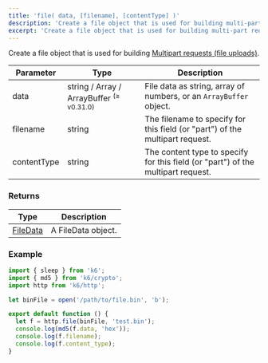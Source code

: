 ```yaml
---
title: 'file( data, [filename], [contentType] )'
description: 'Create a file object that is used for building multi-part requests.'
excerpt: 'Create a file object that is used for building multi-part requests.'
---
```


Create a file object that is used for building [Multipart requests (file uploads)](/examples/data-uploads#multipart-request-uploading-a-file).

| Parameter   | Type                                                | Description                                                                      |
| ----------- | --------------------------------------------------- | -------------------------------------------------------------------------------- |
| data        | string / Array / ArrayBuffer <sup>(≥ v0.31.0)</sup> | File data as string, array of numbers, or an `ArrayBuffer` object.               |
| filename    | string                                              | The filename to specify for this field (or "part") of the multipart request.     |
| contentType | string                                              | The content type to specify for this field (or "part") of the multipart request. |

### Returns

| Type                                         | Description        |
| -------------------------------------------- | ------------------ |
| [FileData](/javascript-api/k6-http/filedata) | A FileData object. |

### Example

<CodeGroup labels={[]}>

```javascript
import { sleep } from 'k6';
import { md5 } from 'k6/crypto';
import http from 'k6/http';

let binFile = open('/path/to/file.bin', 'b');

export default function () {
  let f = http.file(binFile, 'test.bin');
  console.log(md5(f.data, 'hex'));
  console.log(f.filename);
  console.log(f.content_type);
}
```

</CodeGroup>
